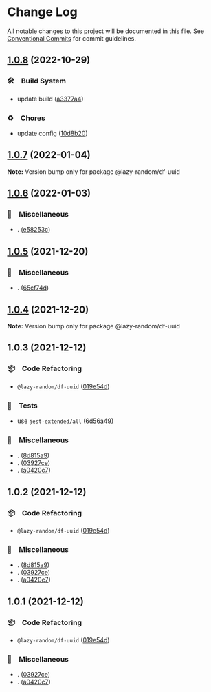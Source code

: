 # Change Log

All notable changes to this project will be documented in this file.
See [Conventional Commits](https://conventionalcommits.org) for commit guidelines.

## [1.0.8](https://github.com/bluelovers/ws-random/compare/@lazy-random/df-uuid@1.0.7...@lazy-random/df-uuid@1.0.8) (2022-10-29)



### 🛠　Build System

* update build ([a3377a4](https://github.com/bluelovers/ws-random/commit/a3377a45f6e3895378d1b633d02a501464836ea1))


### ♻️　Chores

* update config ([10d8b20](https://github.com/bluelovers/ws-random/commit/10d8b20d2ebc76491ac971bf8b9280f66285e056))



## [1.0.7](https://github.com/bluelovers/ws-random/compare/@lazy-random/df-uuid@1.0.6...@lazy-random/df-uuid@1.0.7) (2022-01-04)

**Note:** Version bump only for package @lazy-random/df-uuid





## [1.0.6](https://github.com/bluelovers/ws-random/compare/@lazy-random/df-uuid@1.0.5...@lazy-random/df-uuid@1.0.6) (2022-01-03)


### 🔖　Miscellaneous

* . ([e58253c](https://github.com/bluelovers/ws-random/commit/e58253c60984cc3947069ea4ae2eb1924cd2940e))





## [1.0.5](https://github.com/bluelovers/ws-random/compare/@lazy-random/df-uuid@1.0.3...@lazy-random/df-uuid@1.0.5) (2021-12-20)


### 🔖　Miscellaneous

* . ([65cf74d](https://github.com/bluelovers/ws-random/commit/65cf74d7a39b1399cff63dd748ea79d8c0fb9a85))





## [1.0.4](https://github.com/bluelovers/ws-random/compare/@lazy-random/df-uuid@1.0.3...@lazy-random/df-uuid@1.0.4) (2021-12-20)

**Note:** Version bump only for package @lazy-random/df-uuid





## 1.0.3 (2021-12-12)


### 📦　Code Refactoring

* `@lazy-random/df-uuid` ([019e54d](https://github.com/bluelovers/ws-random/commit/019e54d2c7544c86e75006f9a75efd3394c4923c))


### 🚨　Tests

* use `jest-extended/all` ([6d56a49](https://github.com/bluelovers/ws-random/commit/6d56a49e94ec701cd8744632a04871cba4e59ea8))


### 🔖　Miscellaneous

* . ([8d815a9](https://github.com/bluelovers/ws-random/commit/8d815a9451f12cabc9b81680e463d429c45f2506))
* . ([03927ce](https://github.com/bluelovers/ws-random/commit/03927ce7eeb7c7480f1ad2a6c2cf92b9c3f7dddd))
* . ([a0420c7](https://github.com/bluelovers/ws-random/commit/a0420c7b984f37cad60ff3fa3b9bb400f75ada32))





## 1.0.2 (2021-12-12)


### 📦　Code Refactoring

* `@lazy-random/df-uuid` ([019e54d](https://github.com/bluelovers/ws-random/commit/019e54d2c7544c86e75006f9a75efd3394c4923c))


### 🔖　Miscellaneous

* . ([8d815a9](https://github.com/bluelovers/ws-random/commit/8d815a9451f12cabc9b81680e463d429c45f2506))
* . ([03927ce](https://github.com/bluelovers/ws-random/commit/03927ce7eeb7c7480f1ad2a6c2cf92b9c3f7dddd))
* . ([a0420c7](https://github.com/bluelovers/ws-random/commit/a0420c7b984f37cad60ff3fa3b9bb400f75ada32))





## 1.0.1 (2021-12-12)


### 📦　Code Refactoring

* `@lazy-random/df-uuid` ([019e54d](https://github.com/bluelovers/ws-random/commit/019e54d2c7544c86e75006f9a75efd3394c4923c))


### 🔖　Miscellaneous

* . ([03927ce](https://github.com/bluelovers/ws-random/commit/03927ce7eeb7c7480f1ad2a6c2cf92b9c3f7dddd))
* . ([a0420c7](https://github.com/bluelovers/ws-random/commit/a0420c7b984f37cad60ff3fa3b9bb400f75ada32))
